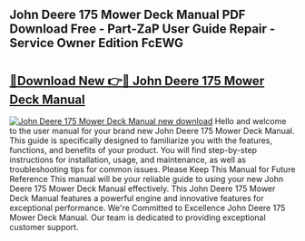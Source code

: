 ## John Deere 175 Mower Deck Manual PDF Download Free - Part-ZaP User Guide Repair - Service Owner Edition FcEWG

# <h2><a href="http://bc60429.oget.top/?id=John+Deere+175+Mower+Deck+Manual">🔗Download New 👉🔴 John Deere 175 Mower Deck Manual</a></h2>

[![John Deere 175 Mower Deck Manual new download](https://i.imgur.com/5g1atiW.png)](http://bc60429.oget.top/?id=John+Deere+175+Mower+Deck+Manual)
Hello and welcome to the user manual for your brand new John Deere 175 Mower Deck Manual. This guide is specifically designed to familiarize you with the features, functions, and benefits of your product. You will find step-by-step instructions for installation, usage, and maintenance, as well as troubleshooting tips for common issues. Please Keep This Manual for Future Reference This manual will be your reliable guide to using your new John Deere 175 Mower Deck Manual effectively. This John Deere 175 Mower Deck Manual features a powerful engine and innovative features for exceptional performance. We're Committed to Excellence John Deere 175 Mower Deck Manual. Our team is dedicated to providing exceptional customer support.

